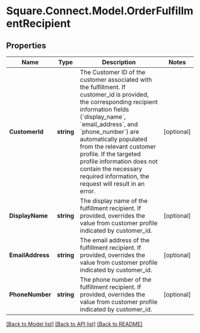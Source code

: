 # Square.Connect.Model.OrderFulfillmentRecipient
## Properties

Name | Type | Description | Notes
------------ | ------------- | ------------- | -------------
**CustomerId** | **string** | The Customer ID of the customer associated with the fulfillment.  If customer_id is provided, the corresponding recipient information fields (&#x60;display_name&#x60;, &#x60;email_address&#x60;, and &#x60;phone_number&#x60;) are automatically populated from the relevant customer profile. If the targeted profile information does not contain the necessary required information, the request will result in an error. | [optional] 
**DisplayName** | **string** | The display name of the fulfillment recipient.  If provided, overrides the value from customer profile indicated by customer_id. | [optional] 
**EmailAddress** | **string** | The email address of the fulfillment recipient.  If provided, overrides the value from customer profile indicated by customer_id. | [optional] 
**PhoneNumber** | **string** | The phone number of the fulfillment recipient.  If provided, overrides the value from customer profile indicated by customer_id. | [optional] 



[[Back to Model list]](../README.md#documentation-for-models) [[Back to API list]](../README.md#documentation-for-api-endpoints) [[Back to README]](../README.md)

